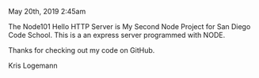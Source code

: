 May 20th, 2019 2:45am

The Node101 Hello HTTP Server is My Second Node Project for San Diego Code School. This is a an express server programmed with NODE.

Thanks for checking out my code on GitHub.

Kris Logemann